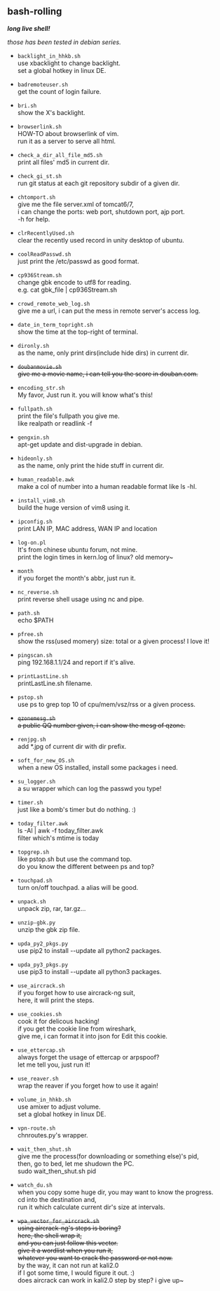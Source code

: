 ## bash-rolling  
***long live shell!***

*those has been tested in debian series.*  

- `backlight_in_hhkb.sh`  
use xbacklight to change backlight.  
set a global hotkey in linux DE.  

- `badremoteuser.sh`  
get the count of login failure.  

- `bri.sh`  
show the X's backlight.  

- `browserlink.sh`  
HOW-TO about browserlink of vim.  
run it as a server to serve all html.  

- `check_a_dir_all_file_md5.sh`  
print all files' md5 in current dir.  

- `check_gi_st.sh`  
run git status at each git repository subdir of a given dir.  

- `chtomport.sh`  
give me the file server.xml of tomcat6/7,  
i can change the ports: web port, shutdown port, ajp port.  
-h for help.  

- `clrRecentlyUsed.sh`  
clear the recently used record in unity desktop of ubuntu.  

- `coolReadPasswd.sh`  
just print the /etc/passwd as good format.  

- `cp936Stream.sh`  
change gbk encode to utf8 for reading.  
e.g. cat gbk_file | cp936Stream.sh  

- `crowd_remote_web_log.sh`  
give me a url, i can put the mess in remote server's access log.  

- `date_in_term_topright.sh`  
show the time at the top-right of terminal.  

- `dironly.sh`  
as the name, only print dirs(include hide dirs) in current dir.  

- ~~`doubanmovie.sh`  
give me a movie name, i can tell you the score in douban.com.~~  

- `encoding_str.sh`  
My favor, Just run it. you will know what's this!  

- `fullpath.sh`  
print the file's fullpath you give me.  
like realpath or readlink -f

- `gengxin.sh`  
apt-get update and dist-upgrade in debian.  

- `hideonly.sh`  
as the name, only print the hide stuff in current dir.  

- `human_readable.awk`  
make a col of number into a human readable format like ls -hl.  

- `install_vim8.sh`  
build the huge version of vim8 using it.  

- `ipconfig.sh`  
print LAN IP, MAC address, WAN IP and location

- `log-on.pl`  
It's from chinese ubuntu forum, not mine.  
print the login times in kern.log of linux? old memory~  

- `month`  
if you forget the month's abbr, just run it.  

- `nc_reverse.sh`  
print reverse shell usage using nc and pipe.  

- `path.sh`  
echo $PATH  

- `pfree.sh`  
show the rss(used momery) size: total or a given process! I love it!  

- `pingscan.sh`  
ping 192.168.1.1/24 and report if it's alive.  

- `printLastLine.sh`  
printLastLine.sh filename.  

- `pstop.sh`  
use ps to grep top 10 of cpu/mem/vsz/rss or a given process.  

- ~~`qzonemesg.sh`  
a public QQ number given, i can show the mesg of qzone.~~  

- `renjpg.sh`  
add \*.jpg of current dir with dir prefix.  

- `soft_for_new_OS.sh`  
when a new OS installed, install some packages i need.  

- `su_logger.sh`  
a su wrapper which can log the passwd you type!  

- `timer.sh`  
just like a bomb's timer but do nothing. :)  

- `today_filter.awk`  
ls -Al | awk -f today_filter.awk  
filter which's mtime is today  

- `topgrep.sh`  
like pstop.sh but use the command top.  
do you know the different between ps and top?  

- `touchpad.sh`  
turn on/off touchpad. a alias will be good.  

- `unpack.sh`  
unpack zip, rar, tar.gz...  

- `unzip-gbk.py`  
unzip the gbk zip file.  

- `upda_py2_pkgs.py`  
use pip2 to install --update all python2 packages.  

- `upda_py3_pkgs.py`  
use pip3 to install --update all python3 packages.  

- `use_aircrack.sh`  
if you forget how to use aircrack-ng suit,  
here, it will print the steps.  

- `use_cookies.sh`  
cook it for delicous hacking!  
if you get the cookie line from wireshark,  
give me, i can format it into json for Edit this cookie.  

- `use_ettercap.sh`  
always forget the usage of ettercap or arpspoof?  
let me tell you, just run it!  

- `use_reaver.sh`  
wrap the reaver if you forget how to use it again!  

- `volume_in_hhkb.sh`  
use amixer to adjust volume.  
set a global hotkey in linux DE.  

- `vpn-route.sh`  
chnroutes.py's wrapper.  

- `wait_then_shut.sh`  
give me the process(for downloading or something else)'s pid,  
then, go to bed, let me shudown the PC.  
sudo wait_then_shut.sh pid  

- `watch_du.sh`  
when you copy some huge dir, you may want to know the progress.  
cd into the destination and,  
run it which calculate current dir's size at intervals.  

- ~~`wpa_vector_for_aircrack.sh`  
using aircrack-ng's steps is boring?  
here, the shell wrap it,  
and you can just follow this vector.  
give it a wordlist when you run it,  
whatever you want to crack the password or not now.~~  
by the way, it can not run at kali2.0  
if I got some time, I would figure it out. :)  
does aircrack can work in kali2.0 step by step? i give up~  

